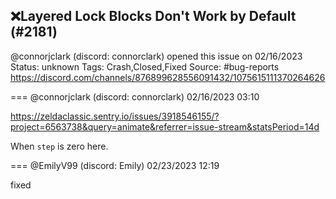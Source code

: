 ## ❌Layered Lock Blocks Don't Work by Default (#2181)
@connorjclark (discord: connorclark) opened this issue on 02/16/2023
Status: unknown
Tags: Crash,Closed,Fixed
Source: #bug-reports https://discord.com/channels/876899628556091432/1075615111370264626


=== @connorjclark (discord: connorclark) 02/16/2023 03:10

https://zeldaclassic.sentry.io/issues/3918546155/?project=6563738&query=animate&referrer=issue-stream&statsPeriod=14d

When `step` is zero here.

=== @EmilyV99 (discord: Emily) 02/23/2023 12:19

fixed
